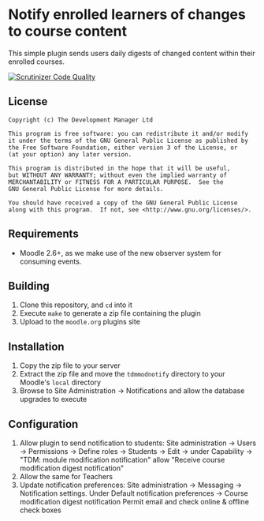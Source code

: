 Notify enrolled learners of changes to course content
=====================================================

This simple plugin sends users daily digests of changed content within their enrolled courses.

[![Scrutinizer Code Quality](https://scrutinizer-ci.com/g/LukeCarrier/moodle-local_tdmmodnotify/badges/quality-score.png?b=master)](https://scrutinizer-ci.com/g/LukeCarrier/moodle-local_tdmmodnotify/?branch=master)

License
-------

    Copyright (c) The Development Manager Ltd

    This program is free software: you can redistribute it and/or modify
    it under the terms of the GNU General Public License as published by
    the Free Software Foundation, either version 3 of the License, or
    (at your option) any later version.

    This program is distributed in the hope that it will be useful,
    but WITHOUT ANY WARRANTY; without even the implied warranty of
    MERCHANTABILITY or FITNESS FOR A PARTICULAR PURPOSE.  See the
    GNU General Public License for more details.

    You should have received a copy of the GNU General Public License
    along with this program.  If not, see <http://www.gnu.org/licenses/>.

Requirements
------------

* Moodle 2.6+, as we make use of the new observer system for consuming events.

Building
--------

1. Clone this repository, and ````cd```` into it
2. Execute ````make```` to generate a zip file containing the plugin
3. Upload to the ````moodle.org```` plugins site

Installation
-------------
1. Copy the zip file to your server
2. Extract the zip file and move the ````tdmmodnotify```` directory to your Moodle's ````local```` directory
3. Browse to Site Administration -> Notifications and allow the database upgrades to execute

Configuration
-------------
1. Allow plugin to send notification to students: 
    Site administration -> Users -> Permissions -> Define roles -> Students -> Edit -> under Capability -> "TDM: module modification notification"  allow "Receive course modification digest notification"
2. Allow the same for Teachers
3. Update notification preferences: Site administration -> Messaging -> Notification settings. Under Default notification preferences
	  -> Course modification digest notification Permit email and check online & offline check boxes

  
